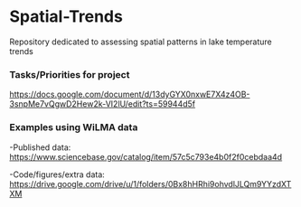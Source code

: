 # Spatial-Trends
Repository dedicated to assessing spatial patterns in lake temperature trends

### Tasks/Priorities for project
https://docs.google.com/document/d/13dyGYX0nxwE7X4z4OB-3snpMe7vQgwD2Hew2k-VI2lU/edit?ts=59944d5f

### Examples using WiLMA data
-Published data: https://www.sciencebase.gov/catalog/item/57c5c793e4b0f2f0cebdaa4d

-Code/figures/extra data: https://drive.google.com/drive/u/1/folders/0Bx8hHRhi9ohvdlJLQm9YYzdXTXM 


